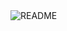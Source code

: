 

<img title="An-AvG-Geek" alt="README" src="https://media.giphy.com/media/3osxY9kuM2NGUfvThe/giphy.gif">



